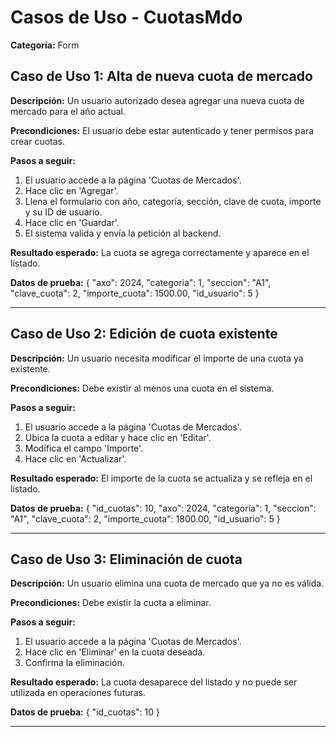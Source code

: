 # Casos de Uso - CuotasMdo

**Categoría:** Form

## Caso de Uso 1: Alta de nueva cuota de mercado

**Descripción:** Un usuario autorizado desea agregar una nueva cuota de mercado para el año actual.

**Precondiciones:**
El usuario debe estar autenticado y tener permisos para crear cuotas.

**Pasos a seguir:**
1. El usuario accede a la página 'Cuotas de Mercados'.
2. Hace clic en 'Agregar'.
3. Llena el formulario con año, categoría, sección, clave de cuota, importe y su ID de usuario.
4. Hace clic en 'Guardar'.
5. El sistema valida y envía la petición al backend.

**Resultado esperado:**
La cuota se agrega correctamente y aparece en el listado.

**Datos de prueba:**
{ "axo": 2024, "categoria": 1, "seccion": "A1", "clave_cuota": 2, "importe_cuota": 1500.00, "id_usuario": 5 }

---

## Caso de Uso 2: Edición de cuota existente

**Descripción:** Un usuario necesita modificar el importe de una cuota ya existente.

**Precondiciones:**
Debe existir al menos una cuota en el sistema.

**Pasos a seguir:**
1. El usuario accede a la página 'Cuotas de Mercados'.
2. Ubica la cuota a editar y hace clic en 'Editar'.
3. Modifica el campo 'Importe'.
4. Hace clic en 'Actualizar'.

**Resultado esperado:**
El importe de la cuota se actualiza y se refleja en el listado.

**Datos de prueba:**
{ "id_cuotas": 10, "axo": 2024, "categoria": 1, "seccion": "A1", "clave_cuota": 2, "importe_cuota": 1800.00, "id_usuario": 5 }

---

## Caso de Uso 3: Eliminación de cuota

**Descripción:** Un usuario elimina una cuota de mercado que ya no es válida.

**Precondiciones:**
Debe existir la cuota a eliminar.

**Pasos a seguir:**
1. El usuario accede a la página 'Cuotas de Mercados'.
2. Hace clic en 'Eliminar' en la cuota deseada.
3. Confirma la eliminación.

**Resultado esperado:**
La cuota desaparece del listado y no puede ser utilizada en operaciones futuras.

**Datos de prueba:**
{ "id_cuotas": 10 }

---

